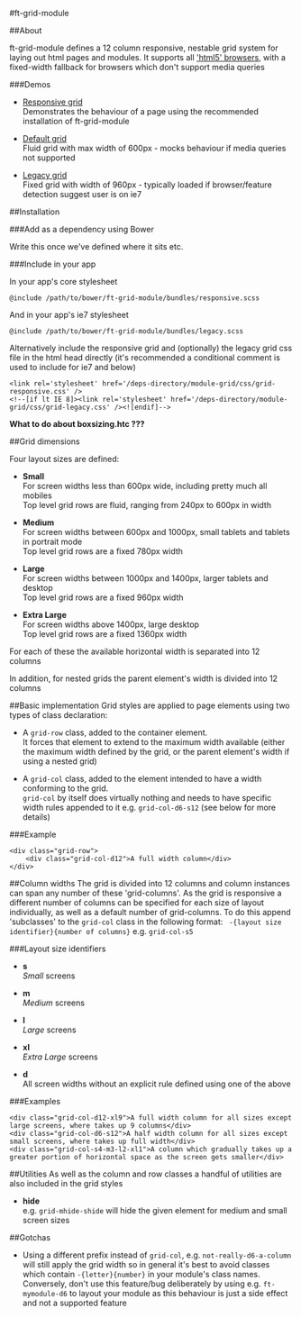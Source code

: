 #ft-grid-module

##About

ft-grid-module defines a 12 column responsive, nestable grid system for laying out html pages and modules.
It supports all ['html5' browsers](link-to-bbc), with a fixed-width fallback for browsers which don't support media queries

###Demos

* [Responsive grid](demos/grid-responsive.html)  
    Demonstrates the behaviour of a page using the recommended installation of ft-grid-module

* [Default grid](demos/grid-default.html)  
    Fluid grid with max width of 600px - mocks behaviour if media queries not supported

* [Legacy grid](demos/grid-legacy.html)  
	Fixed grid with width of 960px - typically loaded if browser/feature detection suggest user is on ie7


##Installation

###Add as a dependency using Bower

Write this once we've defined where it sits etc.

###Include in your app

In your app's core stylesheet 

    @include /path/to/bower/ft-grid-module/bundles/responsive.scss

And in your app's ie7 stylesheet

	@include /path/to/bower/ft-grid-module/bundles/legacy.scss


Alternatively include the responsive grid and (optionally) the legacy grid css file in the html head directly (it's recommended a conditional comment is used to include for ie7 and below)


	<link rel='stylesheet' href='/deps-directory/module-grid/css/grid-responsive.css' /> 
	<!--[if lt IE 8]><link rel='stylesheet' href='/deps-directory/module-grid/css/grid-legacy.css' /><![endif]-->


**What to do about boxsizing.htc ???**

##Grid dimensions

Four layout sizes are defined:

* **Small**  
For screen widths less than 600px wide, including pretty much all mobiles  
Top level grid rows are fluid, ranging from 240px to 600px in width

* **Medium**  
For screen widths between 600px and 1000px, small tablets and tablets in portrait mode  
Top level grid rows are a fixed 780px width

* **Large**  
For screen widths between 1000px and 1400px, larger tablets and desktop  
Top level grid rows are a fixed 960px width

* **Extra Large**  
For screen widths above 1400px, large desktop  
Top level grid rows are a fixed 1360px width

For each of these the available horizontal width is separated into 12 columns

In addition, for nested grids the parent element's width is divided into 12 columns


##Basic implementation
Grid styles are applied to page elements using two types of class declaration:

* A ``grid-row`` class, added to the container element.  
It forces that element to extend to the maximum width available (either the maximum width defined by the grid, or the parent element's width if using a nested grid)

* A ``grid-col`` class, added to the element intended to have a width conforming to the grid.  
``grid-col`` by itself does virtually nothing and needs to have specific width rules appended to it e.g. ``grid-col-d6-s12`` (see below for more details)  


###Example

	<div class="grid-row">
		<div class="grid-col-d12">A full width column</div>
	</div>


##Column widths
The grid is divided into 12 columns and column instances can span any number of these 'grid-columns'. As the grid is responsive a different number of columns can be specified for each size of layout individually, as well as a default number of grid-columns. To do this append 'subclasses' to the ``grid-col`` class in the following format: `` -{layout size identifier}{number of columns}`` e.g. ``grid-col-s5``

###Layout size identifiers

 * **s**  
 *Small* screens

 * **m**  
 *Medium* screens

* **l**  
 *Large* screens

* **xl**  
 *Extra Large* screens

* **d**  
 All screen widths without an explicit rule defined using one of the above


###Examples

	<div class="grid-col-d12-xl9">A full width column for all sizes except large screens, where takes up 9 columns</div>
	<div class="grid-col-d6-s12">A half width column for all sizes except small screens, where takes up full width</div>
	<div class="grid-col-s4-m3-l2-xl1">A column which gradually takes up a greater portion of horizontal space as the screen gets smaller</div>


##Utilities
As well as the column and row classes a handful of utilities are also included in the grid styles

* **hide**  
e.g. ``grid-mhide-shide`` will hide the given element for medium and small screen sizes

##Gotchas

* Using a different prefix instead of ``grid-col``, e.g. ``not-really-d6-a-column`` will still apply the grid width so in general it's best to avoid classes which contain ``-{letter}{number}`` in your module's class names. Conversely, don't use this feature/bug deliberately by using e.g. ``ft-mymodule-d6`` to layout your module as this behaviour is just a side effect and not a supported feature
